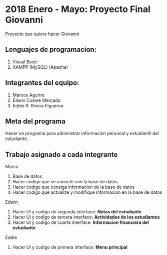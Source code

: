# 2018 Enero - Mayo: Proyecto Final Giovanni
Proyecto que quiere hacer Giovanni

## Lenguajes de programacion:
1. Visual Basic
2. XAMPP (MySQL) (Apache)

## Integrantes del equipo:
1. Marcos Aguirre
2. Edwin Cosme Mercado
3. Eddie R. Rivera Figueroa

## Meta del programa
Hacer un programa para administrar informacion personal y estudiantil del estudiante.
 
## Trabajo asignado a cada integrante

Marco
1. Base de datos
2. Hacer codigo que se conecte con la base de datos
3. Hacer codigo que consiga informacion de la base de datos
4. Hacer codigo que actualize y modifique informacion en la base de datos

Edwin 
1. Hacer UI y codigo de segunda interface: **Notas del estudiante**
2. Hacer UI y codigo de tercera interface: **Actividades de los estudiantes**
3. Hacer UI y codigo de cuarta interface: **Informacion financiera del estudiante**

Eddie
1. Hacer UI y codigo de primera interface: **Menu principal**
